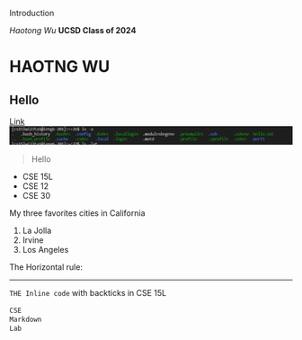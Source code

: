 Introduction

*Haotong Wu*
**UCSD Class of 2024**	
# HAOTNG WU
## Hello
[Link](https://ucsd-cse15l-w23.github.io/week/week1/)	
![Image](Capture3.PNG)	
> Hello

* CSE 15L
* CSE 12
* CSE 30

 My three favorites cities in California
1. La Jolla
2. Irvine 
3. Los Angeles

The Horizontal rule:

---

`THE Inline code` with backticks in CSE 15L

```
CSE
Markdown
Lab 
```

